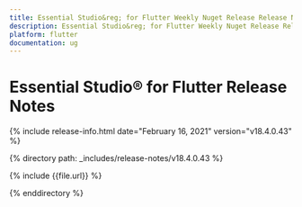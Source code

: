 ```yaml
---
title: Essential Studio&reg; for Flutter Weekly Nuget Release Release Notes  
description: Essential Studio&reg; for Flutter Weekly Nuget Release Release Notes  
platform: flutter
documentation: ug
---
```


# Essential Studio&reg; for Flutter  Release Notes  

{% include release-info.html date="February 16, 2021"  version="v18.4.0.43" %} 


{% directory path: _includes/release-notes/v18.4.0.43 %}

{% include {{file.url}} %}

{% enddirectory %}